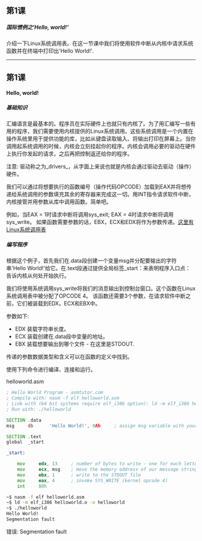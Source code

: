 ## 第1课

##### 国际惯例之'Hello, world!'
介绍一下Linux系统调用表。在这一节课中我们将使用软件中断从内核中请求系统函数并在终端中打印出'Hello World!'.

---

## 第1课

#### Hello, world!

##### 基础知识

汇编语言是最基本的。程序员在实际硬件上也就只有内核了。为了用汇编写一些有用的程序，我们需要使用内核提供的Linux系统调用。这些系统调用是一个内置在操作系统里用于提供功能的库，比如从键盘读取输入、将输出打印在屏幕上。当你调用起系统调用的时候，内核会立刻挂起你的程序。内核会调用必要的驱动在硬件上执行你发起的请求，之后再把控制返还给你的程序。


注意: 驱动称之为_drivers_，从字面上来说也就是内核会通过驱动去驱动（操作）硬件。

我们可以通过将想要执行的函数编号（操作代码OPCODE）加载到EAX并将想传递给系统调用的参数填充其余的寄存器来完成这一切。用INT指令请求软件中断，内核接管并用参数从库中调用函数。简单吧。

例如，当EAX = 1时请求中断将调用sys_exit; EAX = 4时请求中断将调用sys_write。 如果函数需要参数的话，EBX，ECX和EDX将作为参数传递。[这里有Linux系统调用表](http://syscalls.kernelgrok.com)


##### 编写程序

根据这个例子，首先我们在.data段创建一个变量msg并分配要输出的字符串'Hello World!'给它。在.text段通过提供全局标签_start：来表明程序入口点：告诉内核从何处开始执行。

我们将使用系统调用sys_write将我们的消息输出到控制台窗口。这个函数在Linux系统调用表中被分配了OPCODE 4。 该函数还需要3个参数，在请求软件中断之前，它们被装载到EDX，ECX和EBX中。

参数如下:
* EDX 装载字符串长度。
* ECX 装载创建在.data段中变量的地址。
* EBX 装载想要输出到哪个文件 - 在这里是STDOUT.

传递的参数数据类型和含义可以在函数的定义中找到。

使用下列命令进行编译、连接和运行。

helloworld.asm
```asm
; Hello World Program - asmtutor.com
; Compile with: nasm -f elf helloworld.asm
; Link with (64 bit systems require elf_i386 option): ld -m elf_i386 helloworld.o -o helloworld
; Run with: ./helloworld

SECTION .data
msg     db      'Hello World!', 0Ah     ; assign msg variable with your message string

SECTION .text
global  _start

_start:

    mov     edx, 13     ; number of bytes to write - one for each letter plus 0Ah (line feed character)
    mov     ecx, msg    ; move the memory address of our message string into ecx
    mov     ebx, 1      ; write to the STDOUT file
    mov     eax, 4      ; invoke SYS_WRITE (kernel opcode 4)
    int     80h
```

```bash
~$ nasm -f elf helloworld.asm
~$ ld -m elf_i386 helloworld.o -o helloworld
~$ ./helloworld
Hello World!
Segmentation fault
```

错误: Segmentation fault
